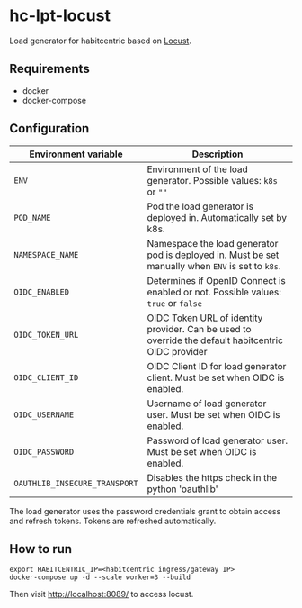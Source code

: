 # hc-lpt-locust

Load generator for habitcentric based on [Locust](https://locust.io/).

## Requirements

- docker
- docker-compose

## Configuration

| Environment variable          | Description                                                                                         |
|-------------------------------|-----------------------------------------------------------------------------------------------------|
| `ENV`                         | Environment of the load generator. Possible values: `k8s` or `""`                                   |
| `POD_NAME`                    | Pod the load generator is deployed in. Automatically set by k8s.                                    |
| `NAMESPACE_NAME`              | Namespace the load generator pod is deployed in. Must be set manually when `ENV` is set to `k8s`.   |
| `OIDC_ENABLED`                | Determines if OpenID Connect is enabled or not. Possible values: `true` or `false`                  |
| `OIDC_TOKEN_URL`              | OIDC Token URL of identity provider. Can be used to override the default habitcentric OIDC provider |
| `OIDC_CLIENT_ID`              | OIDC Client ID for load generator client. Must be set when OIDC is enabled.                         |
| `OIDC_USERNAME`               | Username of load generator user. Must be set when OIDC is enabled.                                  |
| `OIDC_PASSWORD`               | Password of load generator user. Must be set when OIDC is enabled.                                  |
| `OAUTHLIB_INSECURE_TRANSPORT` | Disables the https check in the python 'oauthlib'                                                   |

The load generator uses the password credentials grant to obtain access and refresh tokens. Tokens
are refreshed automatically.

## How to run

```
export HABITCENTRIC_IP=<habitcentric ingress/gateway IP>
docker-compose up -d --scale worker=3 --build
```

Then visit [http://localhost:8089/](http://localhost:8089) to access locust.

